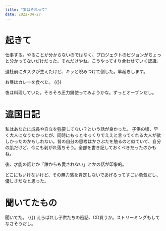 ```yaml
---
title: "実はそれって"
date: 2022-04-27
---
```


# 起きて
仕事する。やることが分からないのではなく、プロジェクトのビジョンがちょっと分かってないだけだった。それだけやね。こうやってすり合わせていく認識。

退社前にタスクが生えたけど、キッと睨みつけて倒した。早起きします。

お昼はカレーを食べた。
{{<tweet user="dango_bot" id="1519305220702224384">}}

夜は料理していた。そろそろ圧力鍋使ってみようかな。ずっとオーブンだし。
# 違国日記
私はあなたに成長や自立を強要してない？という話が良かった。
子供の頃、早く大人になりたかったが、同時にもっとゆっくりでええと言ってくれる大人が欲しかったのかもしれない。昔の自分の思考はかさぶたを触るのと似ていて、自分の肌だけど、今にも剥がれ落ちそう。全部を書き記しておくべきだったのかもね。

後、才能の話とか「誰からも愛されない」とかの話が印象的。

どこにもいけないけど、その無力感を肯定しないであげるってすごい勇気だし、優しさだなと思った。

# 聞いてたもの
聞いてた。
{{<youtube MS6kCpYyKV8>}}
えらばれし子供たちの密話、CD買うか。ストリーミングもしてなさそうだし。

